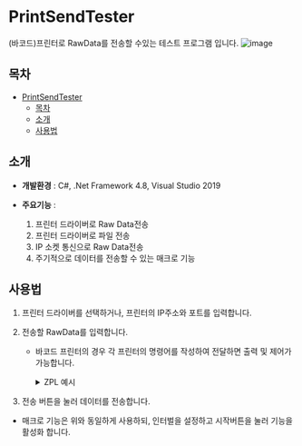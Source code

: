 # PrintSendTester 
<!--![배지 또는 로고 이미지 (선택사항)](링크)-->
<!--프로젝트에 대한 간단한 설명을 여기에 작성합니다.-->
(바코드)프린터로 RawData를 전송할 수있는 테스트 프로그램 입니다.
![image](https://github.com/user-attachments/assets/89ea9efa-10c3-4600-ba1f-ffe07d78c038)


## 목차
- [PrintSendTester](#printsendtester)
  - [목차](#목차)
  - [소개](#소개)
  - [사용법](#사용법)
<!--- [기여](#기여)
- [라이선스](#라이선스)
- [문의](#문의)
-->
## 소개
<!--프로젝트에 대한 자세한 설명을 여기에 작성합니다.  -->
- **개발환경** : C#, .Net Framework 4.8, Visual Studio 2019

- **주요기능** : 
   
   1. 프린터 드라이버로 Raw Data전송
   2. 프린터 드라이버로 파일 전송
   3. IP 소켓 통신으로 Raw Data전송
   4. 주기적으로 데이터를 전송할 수 있는 매크로 기능
   
## 사용법

1. 프린터 드라이버를 선택하거나, 프린터의 IP주소와 포트를 입력합니다.
2. 전송할 RawData를 입력합니다.
    * 바코드 프린터의 경우 각 프린터의 명령어를 작성하여 전달하면 출력 및 제어가 가능합니다.
        <details> 
        <summary>ZPL 예시</summary>

        ```
        ^XA
        ^SEE:UHANGUL.DAT^FS
        ^CW1,E:KFONT3.FNT^CI26^FS
        ^FO50,10^A1,40,40^FD테스트1^FS
        ^FO50,50^A1,40,40^FD테스트2^FS
        ^XZ
        ```

         </details>

3. 전송 버튼을 눌러 데이터를 전송합니다.

* 매크로 기능은 위와 동일하게 사용하되, 인터벌을 설정하고 시작버튼을 눌러 기능을 활성화 합니다.
